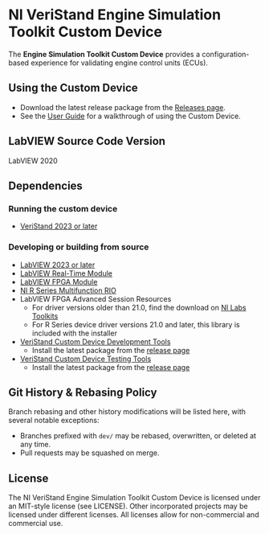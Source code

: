 # NI VeriStand Engine Simulation Toolkit Custom Device

The **Engine Simulation Toolkit Custom Device** provides a configuration-based experience for validating engine control units (ECUs).

## Using the Custom Device

- Download the latest release package from the [Releases page](https://github.com/ni/niveristand-engine-simulation-toolkit-custom-device/releases).
- See the [User Guide](Docs/User%20Guide.md) for a walkthrough of using the Custom Device.

## LabVIEW Source Code Version

LabVIEW 2020

## Dependencies

### Running the custom device

- [VeriStand 2023 or later](https://www.ni.com/en-us/support/downloads/software-products/download.veristand.html)

### Developing or building from source

- [LabVIEW 2023 or later](https://www.ni.com/en-us/support/downloads/software-products/download.labview.html)
- [LabVIEW Real-Time Module](https://www.ni.com/en-us/support/downloads/software-products/download.labview-real-time-module.html)
- [LabVIEW FPGA Module](https://www.ni.com/en-us/support/downloads/software-products/download.labview-fpga-module.html)
- [NI R Series Multifunction RIO](https://www.ni.com/en-us/support/downloads/drivers/download.ni-r-series-multifunction-rio.html)
- LabVIEW FPGA Advanced Session Resources
  - For driver versions older than 21.0, find the download on [NI Labs Toolkits](https://forums.ni.com/t5/NI-Labs-Toolkits/LabVIEW-FPGA-Advanced-Session-Resources/ta-p/3500447?profile.language=en)
  - For R Series device driver versions 21.0 and later, this library is included with the installer
- [VeriStand Custom Device Development Tools](https://github.com/ni/niveristand-custom-device-development-tools)
  - Install the latest package from the [release page](https://github.com/ni/niveristand-custom-device-development-tools/releases)
- [VeriStand Custom Device Testing Tools](https://github.com/ni/niveristand-custom-device-testing-tools)
  - Install the latest package from the [release page](https://github.com/ni/niveristand-custom-device-testing-tools/releases)

## Git History & Rebasing Policy
Branch rebasing and other history modifications will be listed here, with several notable exceptions:
- Branches prefixed with `dev/` may be rebased, overwritten, or deleted at any time.
- Pull requests may be squashed on merge.

## License

The NI VeriStand Engine Simulation Toolkit Custom Device is licensed under an MIT-style license (see LICENSE). Other incorporated projects may be licensed under different licenses. All licenses allow for non-commercial and commercial use.
